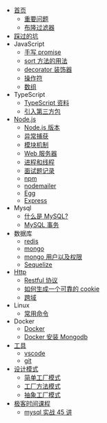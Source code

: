 - [首页](README.md)
  - [重要问题](article/language)
  - [布隆过滤器](article/bloom-filter)
- [踩过的坑](article/problem)
- JavaScript
  - [手写 promise](javascript/promise)
  - [sort 方法的用法](javascript/sort)
  - [decorator 装饰器](javascript/decorator)
  - [操作符](javascript/operator)
  - [数组](javascript/array)
- TypeScript
  - [TypeScript 资料](typescript/index)
  - [引入第三方包](typescript/package)
- [Node.js](/nodejs/index)
  - [Node.js 版本](/nodejs/version)
  - [异常捕获](nodejs/exception)
  - [模块机制](/nodejs/module)
  - [Web 服务器](/nodejs/webServer)
  - [进程和线程](/nodejs/process)
  - [面试题记录](/nodejs/interview)
  - [npm](/nodejs/npm)
  - [nodemailer](/nodejs/nodemailer)
  - [Egg](/nodejs/eggjs)
  - [Express](nodejs/express)
- Mysql
  - [什么是 MySQL?](mysql/index)
  - [MySQL 事务](mysql/index)
- 数据库
  - [redis](database/redis)
  - [mongo](database/mongo)
  - [mongo 用户以及权限](mongo/auth)
  - [Sequelize](database/sequelize)
- [Http](http/index)
  - [Restful 协议](http/restful)
  - [如何生成一个可靠的 cookie](http/cookie)
  - [跨域](http/cors)
- Linux
  - [常用命令](linux/command)
- Docker
  - [Docker](docker/docker)
  - [Docker 安装 Mongodb](docker/mongodb)
- [工具](tool/index)
  - [vscode](tool/vscode)
  - [git](tool/git)
- [设计模式](/design-patterns/index)
  - [简单工厂模式](/design-patterns/createPatterns/simple-factory)
  - [工厂方法模式](/design-patterns/createPatterns/factory-method)
  - [抽象工厂模式](/design-patterns/createPatterns/abstract-factory)
- [极客时间课程](/geektime/index)
  - [mysql 实战 45 讲](/geektime/geektime_MySQL实战45讲/index.md)
